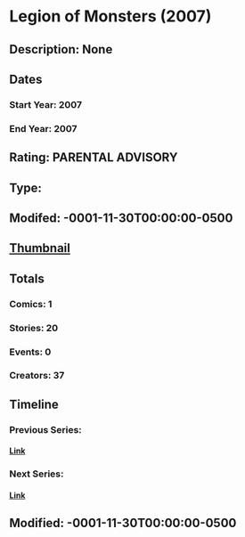 # Legion of Monsters (2007)
## Description: None
## Dates
### Start Year: 2007
### End Year: 2007
## Rating: PARENTAL ADVISORY
## Type: 
## Modifed: -0001-11-30T00:00:00-0500
## [Thumbnail](http://i.annihil.us/u/prod/marvel/i/mg/c/00/4bc392eab04c9.jpg)
## Totals
### Comics: 1
### Stories: 20
### Events: 0
### Creators: 37
## Timeline
### Previous Series: 
#### [Link]()
### Next Series: 
#### [Link]()
## Modified: -0001-11-30T00:00:00-0500